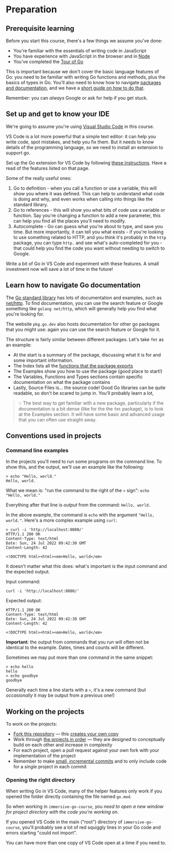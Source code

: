 # Preparation

## Prerequisite learning

Before you start this course, there's a few things we assume you've done:

- You're familiar with the essentials of writing code in JavaScript
- You have experience with JavaScript in the browser and in [Node](https://nodejs.org/en/)
- You've completed the [Tour of Go](https://go.dev/tour/welcome/1)

This is important because we don't cover the basic language features of Go: you need to be familiar with writing Go functions and methods, plus the basics of types in Go. You'll also need to know how to navigate [packages and documentation](https://pkg.go.dev/), and we have a [short guide on how to do that](#learn-how-to-navigate-go-documentation).

Remember: you can _always_ Google or ask for help if you get stuck.

## Set up and get to know your IDE

We're going to assume you're using [Visual Studio Code](https://code.visualstudio.com/) in this course.

VS Code is a lot more powerful that a simple text editor: it can help you write code, spot mistakes, and help you fix them. But it needs to know details of the programming language, so we need to install an extension to support go.

Set up the Go extension for VS Code by following [these instructions](https://code.visualstudio.com/docs/languages/go). Have a read of the features listed on that page.

Some of the really useful ones:

1. Go to definition - when you call a function or use a variable, this will show you where it was defined. This can help to understand what code is doing and why, and even works when calling into things like the standard library.
2. Go to references - this will show you what bits of code use a variable or function. Say you're changing a function to add a new parameter, this can help you find all the places you'll need to modify.
3. Autocomplete - Go can guess what you're about to type, and save you time. But more importantly, it can tell you what exists - if you're looking to use something related to HTTP, and you think it's probably in the `http` package, you can type `http.` and see what's auto-completed for you - that could help you find the code you want without needing to switch to Google.

Write a bit of Go in VS Code and experiment with these features. A small investment now will save a lot of time in the future!

## Learn how to navigate Go documentation

The [Go standard library](https://pkg.go.dev/std) has lots of documentation and examples, such as [net/http](https://pkg.go.dev/net/http). To find documentation, you can use the search feature or Google something like `golang net/http`, which will generally help you find what you're looking for.

The website `pkg.go.dev` also hosts documentation for other go packages that you might use: again you can use the search feature or Google for it.

The structure is fairly similar between different packages. Let's take `fmt` as an example:

- At the start is a summary of the package, discussing what it is for and some important information.
- The Index lists all the [functions that the package exports](https://www.callicoder.com/golang-packages/#exported-vs-unexported-names)
- The Examples show you how to use the package (good place to start!)
- The Variables, Functions and Types sections contain specific documentation on what the package contains
- Lastly, Source Files is... the source code! Good Go libraries can be quite readable, so don't be scared to jump in. You'll probably learn a lot,

> 💡 The best way to get familiar with a new package, particularly if the documentation is a bit dense (like for the the `fmt` package), is to look at the Examples section. It will have some basic and advanced usage that you can often use straight away.

## Conventions used in projects

### Command line examples

In the projects you'll need to run some programs on the command line. To show this, and the output, we'll use an example like the following:

```console
> echo "Hello, world."
Hello, world.
```

What we mean is: "run the command to the right of the `>` sign": `echo "Hello, world."`

Everything after that line is _output_ from the command: `Hello, world.`

In the above example, the command is `echo` with the argument `"Hello, world."`. Here's a more complex example using `curl`:

```console
> curl -i 'http://localhost:8080/'
HTTP/1.1 200 OK
Content-Type: text/html
Date: Sun, 24 Jul 2022 09:42:30 GMT
Content-Length: 42

<!DOCTYPE html><html><em>Hello, world</em>
```

It doesn't matter what this does: what's important is the input command and the expected output.

Input command:

```console
curl -i 'http://localhost:8080/'
```

Expected output:

```
HTTP/1.1 200 OK
Content-Type: text/html
Date: Sun, 24 Jul 2022 09:42:30 GMT
Content-Length: 42

<!DOCTYPE html><html><em>Hello, world</em>
```

**Important**: the output from commands that you run will often not be identical to the example. Dates, times and counts will be different.

Sometimes we may put more than one command in the same snippet:

```console
> echo hello
hello
> echo goodbye
goodbye
```

Generally each time a line starts with a `>`, it's a new command (but _occasionally_ it may be output from a previous one!)

## Working on the projects

To work on the projects:

- [Fork this repository](https://github.com/CodeYourFuture/immersive-go-course/fork) — this [creates your own copy](https://docs.github.com/en/get-started/quickstart/fork-a-repo)
- Work through [the projects in order](../README.md) — they are designed to conceptually build on each other and increase in complexity
- For each project, open a pull request against your own fork with your implementation of the project
- Remember to make [small, incremental commits](https://dustinspecker.com/posts/making-smaller-git-commits/) and to only include code for a _single_ project in each commit

### Opening the right directory

When writing Go in VS Code, many of the helper features only work if you opened the folder directly containing the file named `go.mod`.

So when working in `immersive-go-course`, you _need to open a new window for project directory with the code you're working on_.

If you opened VS Code in the main ("root") directory of `immersive-go-course`, you'll probably see a lot of red squiggly lines in your Go code and errors starting "could not import".

You can have more than one copy of VS Code open at a time if you need to.
